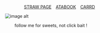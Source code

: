 
⠀⠀⠀⠀⠀⠀[STRAW PAGE](https://pbalim3.straw.page/) ⠀[ATABOOK](https://pbalim.atabook.org/)⠀ [CARRD](https://pbalim.carrd.co/)

![image alt](https://i.imgur.com/LmfQ9fS.jpeg)

⠀⠀⠀follow me for sweets, not click bait !
<!--
**5orrows/5orrows** is a ✨ _special_ ✨ repository because its `README.md` (this file) appears on your GitHub profile.

Here are some ideas to get you started:

- 🔭 I’m currently working on ...
- 🌱 I’m currently learning ...
- 👯 I’m looking to collaborate on ...
- 🤔 I’m looking for help with ...
- 💬 Ask me about ...
- 📫 How to reach me: ...
- 😄 Pronouns: ...
- ⚡ Fun fact: ...
-->
